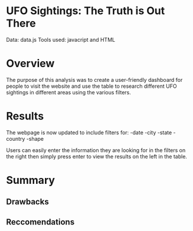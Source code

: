 # UFO Sightings: The Truth is Out There
Data: data.js Tools used: javacript and HTML

# Overview
The purpose of this analysis was to create a user-friendly dashboard for people to visit the website and use the table to research different UFO sightings in different areas using the various filters. 

# Results
The webpage is now updated to include filters for:
-date
-city
-state
-country 
-shape

Users can easily enter the information they are looking for in the filters on the right then simply press enter to view the results on the left in the table. 



# Summary 

## Drawbacks

## Reccomendations
